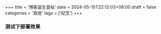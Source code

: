 +++
title = '博客诞生首帖'
date = 2024-05-15T22:12:03+08:00
draft = false
categories = '其他'
tags = ['纪念']
+++
### 测试下部署效果

